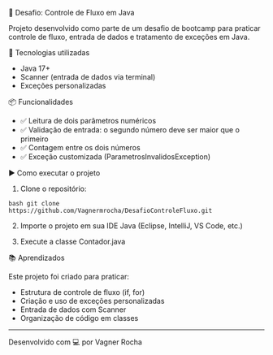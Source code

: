 🔢 Desafio: Controle de Fluxo em Java

Projeto desenvolvido como parte de um desafio de bootcamp para praticar controle de fluxo, entrada de dados e tratamento de exceções em Java.

🚀 Tecnologias utilizadas

- Java 17+
- Scanner (entrada de dados via terminal)
- Exceções personalizadas

📦 Funcionalidades

- ✅ Leitura de dois parâmetros numéricos
- ✅ Validação de entrada: o segundo número deve ser maior que o primeiro
- ✅ Contagem entre os dois números
- ✅ Exceção customizada (ParametrosInvalidosException)

▶️ Como executar o projeto

1. Clone o repositório:

`bash
git clone https://github.com/Vagnermrocha/DesafioControleFluxo.git
`

2. Importe o projeto em sua IDE Java (Eclipse, IntelliJ, VS Code, etc.)

3. Execute a classe Contador.java

📚 Aprendizados

Este projeto foi criado para praticar:
- Estrutura de controle de fluxo (if, for)
- Criação e uso de exceções personalizadas
- Entrada de dados com Scanner
- Organização de código em classes

---

Desenvolvido com 💻 por Vagner Rocha
